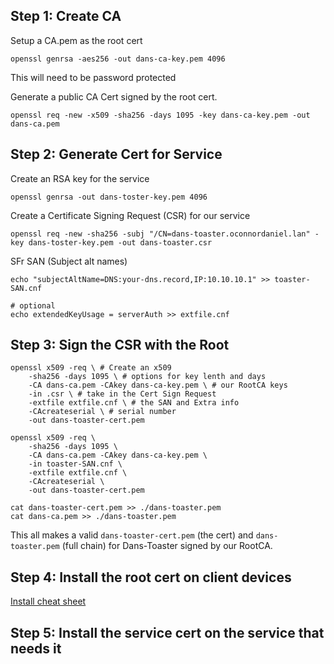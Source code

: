 
## Step 1: Create CA

Setup a CA.pem as the root cert

```shell
openssl genrsa -aes256 -out dans-ca-key.pem 4096
```

This will need to be password protected

Generate a public CA Cert signed by the root cert.

```shell
openssl req -new -x509 -sha256 -days 1095 -key dans-ca-key.pem -out dans-ca.pem
```

## Step 2: Generate Cert for Service

Create an RSA key for the service 

```shell
openssl genrsa -out dans-toster-key.pem 4096
```

Create a Certificate Signing Request (CSR) for our service

```shell
openssl req -new -sha256 -subj "/CN=dans-toaster.oconnordaniel.lan" -key dans-toster-key.pem -out dans-toaster.csr
```

SFr SAN (Subject alt names)

``` shell
echo "subjectAltName=DNS:your-dns.record,IP:10.10.10.1" >> toaster-SAN.cnf
```

``` shell
# optional
echo extendedKeyUsage = serverAuth >> extfile.cnf
```

## Step 3: Sign the CSR with the Root

``` shell 
openssl x509 -req \ # Create an x509
    -sha256 -days 1095 \ # options for key lenth and days
    -CA dans-ca.pem -CAkey dans-ca-key.pem \ # our RootCA keys
    -in .csr \ # take in the Cert Sign Request
    -extfile extfile.cnf \ # the SAN and Extra info
    -CAcreateserial \ # serial number
    -out dans-toaster-cert.pem 

openssl x509 -req \ 
    -sha256 -days 1095 \ 
    -CA dans-ca.pem -CAkey dans-ca-key.pem \ 
    -in toaster-SAN.cnf \ 
    -extfile extfile.cnf \ 
    -CAcreateserial \ 
    -out dans-toaster-cert.pem 
```

``` shell 
cat dans-toaster-cert.pem >> ./dans-toaster.pem
cat dans-ca.pem >> ./dans-toaster.pem
```

This all makes a valid `dans-toaster-cert.pem` (the cert) and `dans-toaster.pem` (full chain) for Dans-Toaster signed by our RootCA.

## Step 4: Install the root cert on client devices

[Install cheat sheet](https://github.com/ChristianLempa/cheat-sheets/blob/main/misc/ssl-certs.md#install-the-ca-cert-as-a-trusted-root-ca)

## Step 5: Install the service cert on the service that needs it
